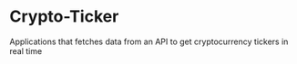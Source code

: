 # Crypto-Ticker
Applications that fetches data from an API to get cryptocurrency tickers in real time
